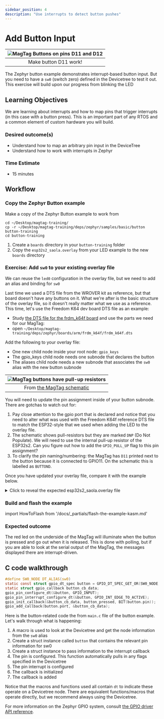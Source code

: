 ```yaml
---
sidebar_position: 4
description: "Use interrupts to detect button pushes"
---
```


# Add Button Input

| ![MagTag Buttons on pins D11 and D12](assets/d11-d12-buttons.jpg) |
|:--:|
| Make button D11 work! |

The Zephyr button example demonstrates interrupt-based button input. But you
need to have a `sw0` (switch zero) defined in the Devicetree to test it out.
This exercise will build upon our progress from blinking the LED

## Learning Objectives
We are learning about interrupts and how to map pins that trigger interrupts (in this case with a button press). This is an important part of any RTOS and a common element of custom hardware you will build.
### Desired outcome(s)
* Understand how to map an arbitrary pin input in the DeviceTree
* Understand how to work with interrupts in Zephyr

### Time Estimate
* 15 minutes


## Workflow

### Copy the Zephyr Button example

Make a copy of the Zephyr Button example to work from

```shell
cd ~/Desktop/magtag-training/
cp -r ~/Desktop/magtag-training/deps/zephyr/samples/basic/button button-training
cd button-training
```

1. Create a `boards` directory in your `button-training` folder
2. Copy the `esp32s2_saola.overlay` from your LED example to the new `boards`
   directory

### Exercise: Add `sw0` to your existing overlay file

We can reuse the `led0` configuration in the overlay file, but we need to add an
alias and binding for `sw0`

Last time we used a DTS file from the WROVER kit as reference, but that board
doesn't have any buttons on it. What we're after is the basic structure of the
overlay file, so it doesn't really matter what we use as a reference. This time,
let's use the Freedom K64 dev board DTS file as an example:

* Study [the DTS file for the frdm_k64f
  board](https://github.com/zephyrproject-rtos/zephyr/blob/main/boards/arm/frdm_k64f/frdm_k64f.dts)
  and use the parts we need for our MagTag:
* open `~/Desktop/magtag-training/deps/zephyr/boards/arm/frdm_k64f/frdm_k64f.dts`

Add the following to your overlay file:

* One new child node inside your root node: `gpio_keys`
* The gpio_keys child node needs one subnode that declares the button
* The aliases child node needs a new subnode that associates the `sw0` alias
  with the new button subnode

| ![MagTag buttons have pull-up resistors](assets/magtag-button-pinout.png) |
|:--:|
| From [the MagTag schematic](https://learn.adafruit.com/assets/96946) |

You will need to update the pin assignment inside of your button subnode. There
are gotchas to watch out for:

1. Pay close attention to the gpio port that is declared and notice that you
   need to alter what was used with the Freedom K64f reference DTS file to match
   the ESP32-style that we used when adding the LED to the overlay file.
2. The schematic shows pull-resistors but they are marked `DNP` (Do Not
   Populate). We will need to use the internal pull-up resistor of the ESP32s2.
   Can you figure out how to add the `GPIO_PULL_UP` flag to this pin assignment?
3. To clarify the pin naming/numbering: the MagTag has `D11` printed next to the
   button because it is connected to GPIO11. On the schematic this is labelled
   as `BUTTOND`.

Once you have updated your overlay file, compare it with the example below.

<details><summary>Click to reveal the expected esp32s2_saola.overlay file</summary>

```js esp32s2_saola.overlay
/ {
    aliases {
        led0 = &red_led;
        sw0 = &user_button_d11;
    };
    leds {
        compatible = "gpio-leds";
        red_led: red_led {
            gpios =  <&gpio0 13 GPIO_ACTIVE_HIGH>;
            label = "Red - LED2";
        };
    };
    gpio_keys {
        compatible = "gpio-keys";
        user_button_d11: button_0 {
            label = "User D11";
            gpios = <&gpio0 11 (GPIO_ACTIVE_LOW | GPIO_PULL_UP)>;
        };
    };
};
```

Of note:

* The `compatible` property tells Zephyr the type of binding we are using
* The Freedom board DTS file used `&gpioc` but the ESP32s2 needed `&gpio0`
* The pull-up resistor has been enabled using the OR operator to make a bitmask:
  `(GPIO_ACTIVE_LOW | GPIO_PULL_UP)`

</details>

### Build and flash the example

import HowToFlash from '/docs/\_partials/flash-the-example-kasm.md'

<HowToFlash/>

### Expected outcome

The red led on the underside of the MagTag will illuminate when the button is
pressed and go out when it is released. This is done with polling, but if you
are able to look at the serial output of the MagTag, the messages displayed
there are interrupt-driven.

## C code walkthrough

```c
#define SW0_NODE DT_ALIAS(sw0)
static const struct gpio_dt_spec button = GPIO_DT_SPEC_GET_OR(SW0_NODE, gpios, {0});
static struct gpio_callback button_cb_data;
gpio_pin_configure_dt(&button, GPIO_INPUT);
gpio_pin_interrupt_configure_dt(&button, GPIO_INT_EDGE_TO_ACTIVE);
gpio_init_callback(&button_cb_data, button_pressed, BIT(button.pin));
gpio_add_callback(button.port, &button_cb_data);
```

Here is the button-related code the from `main.c` file of the button example.
Let's walk through what is happening:

1. A macro is used to look at the Devicetree and get the node information from
   the `sw0` alias
2. Create a struct instance called `button` that contains the relevant pin
   information for sw0
3. Create a struct instance to pass information to the interrupt callback
4. The pin is configured. This function automatically pulls in any flags
   specified in the Devicetree
5. The pin interrupt is configured
6. The callback is initialized
7. The callback is added

Notice that the macros and functions used all contain `dt` to indicate these
operate on a Devicetree node. There are equivalent functions/macros that operate
directly, but we recommend always using the Devicetree.

For more information on the Zephyr GPIO system, consult [the GPIO driver API
reference](https://docs.zephyrproject.org/apidoc/latest/group__gpio__interface.html).
